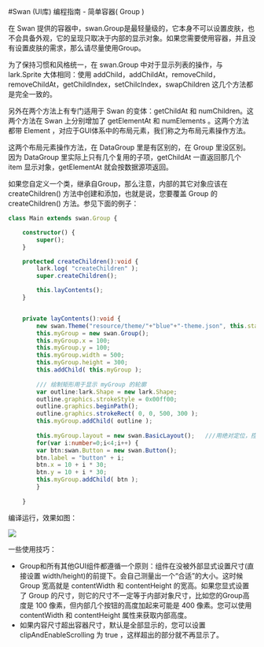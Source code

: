 #Swan (UI库) 编程指南 - 简单容器( Group )

在 Swan 提供的容器中，swan.Group是最轻量级的，它本身不可以设置皮肤，也不会具备外观，它的呈现只取决于内部的显示对象。如果您需要使用容器，并且没有设置皮肤的需求，那么请尽量使用Group。     

为了保持习惯和风格统一，在 swan.Group 中对于显示列表的操作，与 lark.Sprite 大体相同：使用 addChild，addChildAt，removeChild，removeChildAt，getChildIndex，setChilcIndex，swapChildren 这几个方法都是完全一致的。    

另外在两个方法上有专门适用于 Swan 的变体：getChildAt 和 numChildren。这两个方法在 Swan 上分别增加了 getElementAt  和 numElements 。这两个方法都带 Element 
，对应于GUI体系中的布局元素，我们称之为布局元素操作方法。 
    
这两个布局元素操作方法，在 DataGroup 里是有区别的，在 Group 里没区别。因为 DataGroup 里实际上只有几个复用的子项，getChildAt 一直返回那几个 item 显示对象，getElementAt 就会按数据源项返回。     

如果您自定义一个类，继承自Group，那么注意，内部的其它对象应该在 createChildren() 方法中创建和添加，也就是说，您要覆盖 Group 的 createChildren() 方法。参见下面的例子：   
``` TypeScript
class Main extends swan.Group {

    constructor() {
        super();
    }

    protected createChildren():void {
        lark.log( "createChildren" );
        super.createChildren();

        this.layContents();
    }


    private layContents():void {
        new swan.Theme("resource/theme/"+"blue"+"-theme.json", this.stage);
        this.myGroup = new swan.Group();
        this.myGroup.x = 100;
        this.myGroup.y = 100;
        this.myGroup.width = 500;
        this.myGroup.height = 300;
        this.addChild( this.myGroup );
        
        /// 绘制矩形用于显示 myGroup 的轮廓
        var outline:lark.Shape = new lark.Shape;
        outline.graphics.strokeStyle = 0x00ff00;
        outline.graphics.beginPath();
        outline.graphics.strokeRect( 0, 0, 500, 300 );
        this.myGroup.addChild( outline );
        
        this.myGroup.layout = new swan.BasicLayout();   ///用绝对定位，控制xy坐标
        for(var i:number=0;i<4;i++) {
        var btn:swan.Button = new swan.Button();
        btn.label = "button" + i;
        btn.x = 10 + i * 30;
        btn.y = 10 + i * 30;
        this.myGroup.addChild( btn );
        }
		
    }
```       
编译运行，效果如图：   

![][8-1-group]

一些使用技巧：   

 * Group和所有其他GUI组件都遵循一个原则：组件在没被外部显式设置尺寸(直接设置 width/height)的前提下。会自己测量出一个“合适”的大小。这时候 Group 宽高就是 contentWidth 和 contentHeight 的宽高。如果您显式设置了 Group 的尺寸，则它的尺寸不一定等于内部对象尺寸，比如您的Group高度是 100 像素，但内部几个按钮的高度加起来可能是 400 像素。您可以使用 contentWidth 和 contentHeight 属性来获取内部高度。
 * 如果内容尺寸超出容器尺寸，默认是全部显示的，您可以设置 clipAndEnableScrolling 为 true ，这样超出的部分就不再显示了。


[8-1-group]: image/8/8-1-group.jpg
